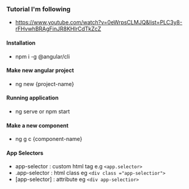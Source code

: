 ### Tutorial I'm following
- https://www.youtube.com/watch?v=0eWrpsCLMJQ&list=PLC3y8-rFHvwhBRAgFinJR8KHIrCdTkZcZ


#### Installation

- npm i -g @angular/cli

#### Make new angular project
- ng new {project-name}

#### Running application
- ng serve or npm start

#### Make a new component
- ng g c {component-name}

#### App Selectors
- app-selector : custom html tag e.g `<app.selector>`
- .app-selector : html class eg `<div class ="app-selectior">`
- [app-selector] : attribute eg `<div app-selectior>`


